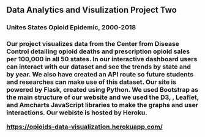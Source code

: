 <h2>Data Analytics and Visulization Project Two</h2>
<h3> Unites States Opioid Epidemic, 2000-2018<h3>

Our project visualizes data from the Center from Disease Control detailing opioid deaths and prescription opioid sales per 100,000 in all 50 states. In our interactive dashboard users can interact with our dataset and see the trends by state and by year. We also have created an API route so future students and researches can make use of this dataset. Our site is powered by Flask, created using Python. We used Bootstrap as the main structure of our website and we used the D3, , Leaflet, and Amcharts JavaScript libraries to make the graphs and user interactions. Our webiste is hosted by Heroku.

https://opioids-data-visualization.herokuapp.com/

